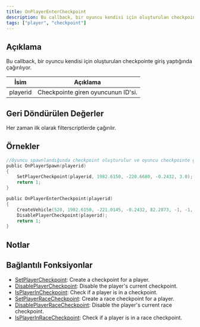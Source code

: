 ```yaml
---
title: OnPlayerEnterCheckpoint
description: Bu callback, bir oyuncu kendisi için oluşturulan checkpointe giriş yaptığında çağırılıyor.
tags: ["player", "checkpoint"]
---
```


## Açıklama

Bu callback, bir oyuncu kendisi için oluşturulan checkpointe giriş yaptığında çağırılıyor.

| İsim     | Açıklama                               |
| -------- | -------------------------------------- |
| playerid | Checkpointe giren oyuncunun ID'si.     |

## Geri Döndürülen Değerler

Her zaman ilk olarak filterscriptlerde çağırılır.

## Örnekler

```c
//Oyuncu spawnlandığında checkpoint oluşturulur ve oyuncu checkpointe girdiğinde bir araç spawnlanıp checkpoint silinir.
public OnPlayerSpawn(playerid)
{
    SetPlayerCheckpoint(playerid, 1982.6150, -220.6680, -0.2432, 3.0);
    return 1;
}

public OnPlayerEnterCheckpoint(playerid)
{
    CreateVehicle(520, 1982.6150, -221.0145, -0.2432, 82.2873, -1, -1, 60000);
    DisablePlayerCheckpoint(playerid);
    return 1;
}
```

## Notlar

<TipNPCCallbacks />

## Bağlantılı Fonksiyonlar

- [SetPlayerCheckpoint](../functions/SetPlayerCheckpoint): Create a checkpoint for a player.
- [DisablePlayerCheckpoint](../functions/DisablePlayerCheckpoint): Disable the player's current checkpoint.
- [IsPlayerInCheckpoint](../functions/IsPlayerInRaceCheckpoint): Check if a player is in a checkpoint.
- [SetPlayerRaceCheckpoint](../functions/SetPlayerRaceCheckpoint): Create a race checkpoint for a player.
- [DisablePlayerRaceCheckpoint](../functions/DisablePlayerRaceCheckpoint): Disable the player's current race checkpoint.
- [IsPlayerInRaceCheckpoint](../functions/IsPlayerInRaceCheckpoint): Check if a player is in a race checkpoint.
